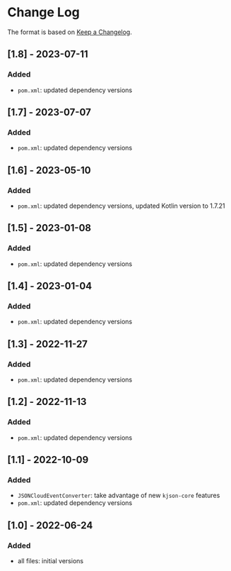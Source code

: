 # Change Log

The format is based on [Keep a Changelog](http://keepachangelog.com/).

## [1.8] - 2023-07-11
### Added
- `pom.xml`: updated dependency versions

## [1.7] - 2023-07-07
### Added
- `pom.xml`: updated dependency versions

## [1.6] - 2023-05-10
### Added
- `pom.xml`: updated dependency versions, updated Kotlin version to 1.7.21

## [1.5] - 2023-01-08
### Added
- `pom.xml`: updated dependency versions

## [1.4] - 2023-01-04
### Added
- `pom.xml`: updated dependency versions

## [1.3] - 2022-11-27
### Added
- `pom.xml`: updated dependency versions

## [1.2] - 2022-11-13
### Added
- `pom.xml`: updated dependency versions

## [1.1] - 2022-10-09
### Added
- `JSONCloudEventConverter`: take advantage of new `kjson-core` features
- `pom.xml`: updated dependency versions

## [1.0] - 2022-06-24
### Added
- all files: initial versions
